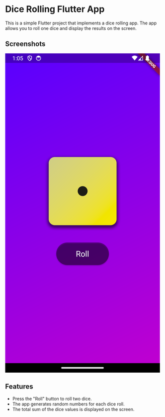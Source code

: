 # Dice Rolling Flutter App

This is a simple Flutter project that implements a dice rolling app. The app allows you to roll one dice and display the results on the screen.

## Screenshots

![Screenshot 1](screenshots/screenshot_android.png)

## Features

- Press the "Roll" button to roll two dice.
- The app generates random numbers for each dice roll.
- The total sum of the dice values is displayed on the screen.